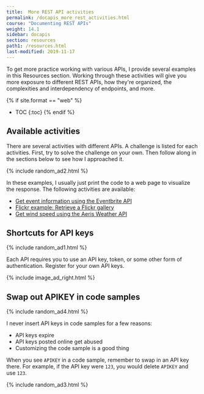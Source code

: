 ```yaml
---
title:  More REST API activities
permalink: /docapis_more_rest_activities.html
course: "Documenting REST APIs"
weight: 14.1
sidebar: docapis
section: resources
path1: /resources.html
last-modified: 2019-11-17
---
```


To get more practice working with various APIs, I provide several examples in this Resources section. Working through these activities will give you more exposure to different REST APIs, how they're organized, the complexities and interdependency of endpoints, and more.

{% if site.format == "web" %}
* TOC
{:toc}
{% endif %}

## Available activities

There are several activities with different APIs. A challenge is listed for each activities. First, try to solve the challenge on your own. Then follow along in the sections below to see how I approached it.

{% include random_ad2.html %}

In these examples, I usually just print the code to a web page to visualize the response. The following activities are available:

* [Get event information using the Eventbrite API](docapis_eventbrite_example.html)
* [Flickr example: Retrieve a Flickr gallery](docapis_flickr_example.html)
* [Get wind speed using the Aeris Weather API](docapis_aerisweather_example.html)

## Shortcuts for API keys

{% include random_ad1.html %}

Each API requires you to use an API key, token, or some other form of authentication. Register for your own API keys.

{% include image_ad_right.html %}

## Swap out APIKEY in code samples

{% include random_ad4.html %}

I never insert API keys in code samples for a few reasons:

* API keys expire
* API keys posted online get abused
* Customizing the code sample is a good thing

When you see `APIKEY` in a code sample, remember to swap in an API key there. For example, if the API key were `123`, you would delete `APIKEY` and use `123`.

{% include random_ad3.html %}
